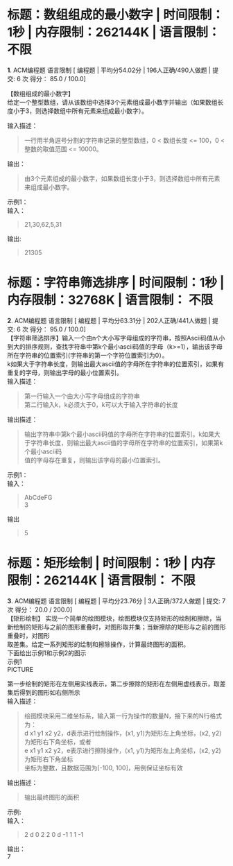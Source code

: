 # 标题：数组组成的最小数字 | 时间限制：1秒 | 内存限制：262144K | 语言限制： 不限  
**1**. ACM编程题 语言限制 \[ 编程题 | 平均分54.02分 | 196人正确/490人做题 | 提交: 6 次 得分： 85.0 / 100.0\]  

【数组组成的最小数字】  
给定一个整型数组，请从该数组中选择3个元素组成最小数字并输出（如果数组长度小于3，则选择数组中所有元素来组成最小数字）。  

输入描述：  
> 一行用半角逗号分割的字符串记录的整型数组，0 < 数组长度 <= 100，0 < 整数的取值范围 <= 10000。  

输出：  
> 由3个元素组成的最小数字，如果数组长度小于3，则选择数组中所有元素来组成最小数字。   

示例1：  
输入：  
>  21,30,62,5,31  

输出:  
> 21305  


#  标题：字符串筛选排序 | 时间限制：1秒 | 内存限制：32768K | 语言限制： 不限  
**2**. ACM编程题 语言限制 \[ 编程题 | 平均分63.31分 | 202人正确/441人做题 | 提交: 6 次 得分： 95.0 / 100.0\]  
【字符串筛选排序】输入一个由n个大小写字母组成的字符串，按照Ascii码值从小到大的排序规则，查找字符串中第k个最小ascii码值的字母（k>=1），输出该字母  
所在字符串的位置索引(字符串的第一个字符位置索引为0）。  
k如果大于字符串长度，则输出最大ascii值的字母所在字符串的位置索引，如果有重复的字母，则输出字母的最小位置索引。  
输入描述：  
> 第一行输入一个由大小写字母组成的字符串  
> 第二行输入k，k必须大于0，k可以大于输入字符串的长度  

输出描述：  
> 输出字符串中第k个最小ascii码值的字母所在字符串的位置索引。k如果大于字符串长度，则输出最大ascii值的字母所在字符串的位置索引，如果第k个最小ascii码  
> 值的字母存在重复，则输出该字母的最小位置索引。  

示例1：  
输入：  
> AbCdeFG  
> 3  

输出  
> 5  


# 标题：矩形绘制 | 时间限制：1秒 | 内存限制：262144K | 语言限制： 不限  
**3**. ACM编程题 语言限制 \[ 编程题 | 平均分23.76分 | 3人正确/372人做题 | 提交: 7 次 得分： 20.0 / 200.0\]  
【矩形绘制】
实现一个简单的绘图模块，绘图模块仅支持矩形的绘制和擦除，当新绘制的矩形与之前的图形重叠时，对图形取并集；当新擦除的矩形与之前的图形重叠时，对图形  
取差集。给定一系列矩形的绘制和擦除操作，计算最终图形的面积。  
下面给出示例1和示例2的图示  
示例1  
PICTURE  

第一步绘制的矩形在左侧用实线表示，第二步擦除的矩形在左侧用虚线表示，取差集后得到的图形如右侧所示  
输入描述：  
> 绘图模块采用二维坐标系，输入第一行为操作的数量N，接下来的N行格式为：  
> d x1 y1 x2 y2，d表示进行绘制操作，(x1, y1)为矩形左上角坐标，(x2, y2)为矩形右下角坐标，或者    
> e x1 y1 x2 y2，e表示进行擦除操作，(x1, y1)为矩形左上角坐标，(x2, y2)为矩形右下角坐标  
> 坐标为整数，且数据范围为[-100, 100]，用例保证坐标有效  

输出描述：  
> 输出最终图形的面积  

示例:  
输入：  
> 2
> d 0 2 2 0
> d -1 1 1 -1  

输出：  
7  









